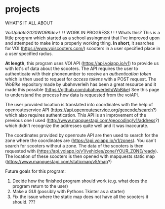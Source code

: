 # projects

WHAT'S IT ALL ABOUT

*VoiUpdate2020WORKdev*      ! ! ! WORK IN PROGRESS ! ! !
Whats this? 
This is a little program which started as a school assingment that I've improved upon and attemped to make into a properly working thing.
**In short**, it searches for VOI (https://www.voiscooters.com/) scooters in a user specified place in a user specified radius. 

**At length**, this program uses VOI API (https://api.voiapp.io/v1) to provide us with lot's of data about the scooters. The API requires the user to authenticate with their phonenumber to receive an *authentication token* which is then used to request for *access tokens* with a POST request. The *WoBike* repository made by ubahnverleih has been a great resource and it made this possible (https://github.com/ubahnverleih/WoBike) See this page to understand the process how data is requested from the voiAPI.

The user provided location is translated into coordinates with the help of openrouteservice API (https://api.openrouteservice.org/geocode/search?) which also requires authentication. This API is an improvement of the previous one I used (http://www.mapquestapi.com/geocoding/v1/address?) which didn't recognize the addresses quite well and it was inaccurate. 

The coordinates provided by openroute API are then used to search for the zone where the coordinates are (https://api.voiapp.io/v1/zones). You can't search for scooters without a zone. The data of the scooters is then requested with (https://api.voiapp.io/v1/vehicles/zone/YOUR_ZONE/ready). The location of these scooters is then opened with mapquests static map (https://www.mapquestapi.com/staticmap/v5/map?)

Future goals for this program:
1. Decide how the finished program should work (e.g. what does the program return to the user)
2. Make a GUI (possibly with Pythons Tkinter as a starter)
3. Fix the issue where the static map does not have all the scooters it should.
???
